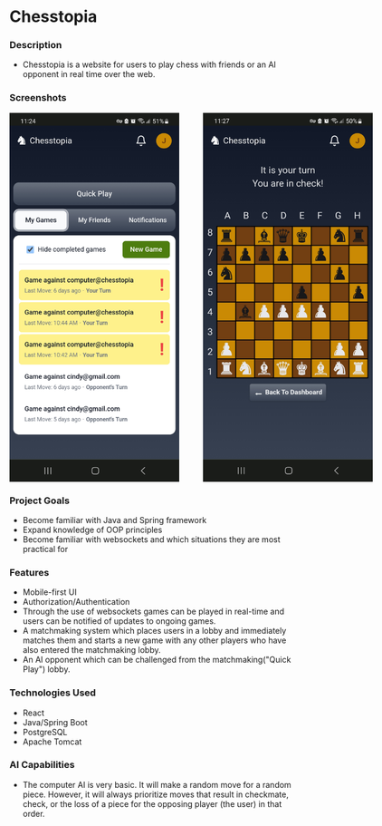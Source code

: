# Chesstopia
### Description
- Chesstopia is a website for users to play chess with friends or an AI opponent in real time over the web.

### Screenshots
<div style="display: flex; gap: 2rem;">
  <img src="images/dashboard.jpg" alt="Image 1" style="margin-right: 10px;" width="300" height="auto">
  <img src="images/game.jpg" alt="Image 2" width="300" height="auto">
</div>

### Project Goals
- Become familiar with Java and Spring framework
- Expand knowledge of OOP principles
- Become familiar with websockets and which situations they are most practical for
### Features
- Mobile-first UI
- Authorization/Authentication 
- Through the use of websockets games can be played in real-time and users can be notified of updates to ongoing games.
- A matchmaking system which places users in a lobby and immediately matches them and starts a new game with any other players who have also entered the matchmaking lobby.
-  An AI opponent which can be challenged from the matchmaking("Quick Play") lobby.
### Technologies Used
- React
- Java/Spring Boot
- PostgreSQL 
- Apache Tomcat

### AI Capabilities
- The computer AI is very basic.  It will make a random move for a random piece. However, it will always prioritize moves that result in checkmate, check, or the loss of a piece for the opposing player (the user) in that order.

